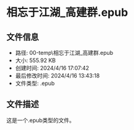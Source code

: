 ﻿# 相忘于江湖_高建群.epub

## 文件信息
- 路径: 00-temp\相忘于江湖_高建群.epub
- 大小: 555.92 KB
- 创建时间: 2024/4/16 17:07:42
- 最后修改时间: 2024/4/16 13:43:18
- 文件类型: .epub

## 文件描述
这是一个.epub类型的文件。

